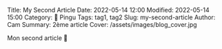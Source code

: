 Title: My Second Article
Date: 2022-05-14 12:00
Modified: 2022-05-14 15:00
Category: 🐧 Pingu
Tags: tag1, tag2
Slug: my-second-article
Author: Cam
Summary: 2ème article
Cover: /assets/images/blog_cover.jpg

Mon second article 🙂